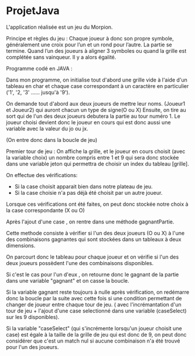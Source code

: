 # ProjetJava

L'application réalisée est un jeu du Morpion.

Principe et règles du jeu : 
Chaque joueur à donc son propre symbole, généralement une croix pour l’un et un rond pour l’autre. La partie se termine.
 Quand l’un des joueurs à aligner 3 symboles ou quand la grille est complétée sans vainqueur. Il y a alors égalité.


Programme codé en JAVA : 

Dans mon programme, on initialise tout d'abord une grille vide à l'aide d'un tableau en char et chaque case correspondant à
un caractère en particulier ('1', '2, '3' ...... jusqu'à '9'). 


On demande tout d'abord aux deux joueurs de mettre leur noms. (Joueur1 et Joueur2) qui auront chacun un type de signe(O ou X)
Ensuite, on tire au sort qui de l'un des deux joueurs debutera la partie au tour numéro 1.
 Le joueur choisi devient donc le joueur en cours qui est donc aussi une variable avec la valeur du jo ou jx.

(On entre donc dans la boucle de jeu)

Premier tour de jeu : 
On affiche la grille, et le joueur en cours choisit (avec la variable choix) un nombre compris entre 1 et 9 qui sera donc stockée dans une variable jeton qui permettra de choisir un index du tableau [grille].

On effectue des vérifications:

- Si la case choisit apparait bien dans notre plateau de jeu.
- Si la case choisie n'a pas déjà été choisit par un autre joueur.

Lorsque ces vérifications ont été faites, on peut donc stockée notre choix à la case correspondante (X ou O)


Après l'ajout d'une case , on rentre dans une méthode gagnantPartie.

Cette methode consiste à vérifier si l'un des deux joueurs (O ou X) 
à l'une des combinaisons gagnantes qui sont stockées dans un tableaux à deux dimensions.

On parcourt donc le tableau pour chaque joueur et 
on vérifie si l'un des deux joueurs possèdent l'une des combinaisons disponibles.

Si c'est le cas pour l'un d'eux , on retourne donc le gagnant de la partie dans une variable "gagnant" et on casse la boucle.



Si la variable gagnant reste toujours à nulle après vérification, on redémarre 
donc la boucle par la suite avec cette fois si 
une condition permettant de changer de joueur entre chaque tour de jeu.
( avec l'incrémantation d'un tour de jeu + l'ajout 
d'une case selectionné dans une variable (caseSelect) sur les 9 disponibles). 

Si la variable "caseSelect" (qui s'incrémente lorsqu'un joueur choisit une case) 
est égale à la taille de la grille de jeu qui est donc de 9, 
on peut donc considérer que c'est un match nul si aucune combinaison n'a été trouvé pour l'un des joueurs.







